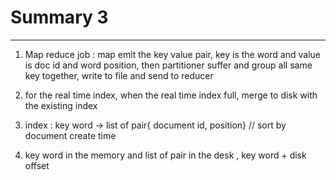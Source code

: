 # Summary 3



---

1.  Map reduce job : map emit the key value pair, key is the word and value is doc id and word position, then partitioner suffer and group all same key together, write to file and send to reducer



2. for the real time index, when the real time index full, merge to disk with the existing index



3. index : key word -> list of pair{ document id, position} // sort by document create time

4. key word in the memory and list of pair in the desk , key word + disk offset








